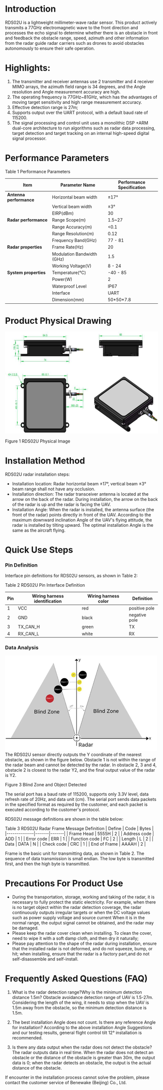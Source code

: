 # Introduction

RDS02U is a lightweight millimeter-wave radar sensor. This product actively transmits a 77GHz electromagnetic wave to the front direction and processes the echo signal to determine whether there is an obstacle in front and feedback the obstacle range, speed, azimuth and other information from the radar guide radar carriers such as drones to avoid obstacles autonomously to ensure their safe operation.

# Highlights:

1. The transmitter and receiver antennas use 2 transmitter and 4 receiver MIMO arrays, the azimuth field range is 34 degrees, and the Angle resolution and Angle measurement accuracy are high.
2.  The operating frequency is 77GHz\~81GHz, which has the advantages of moving target sensitivity and high range measurement accuracy.
3.  Effective detection range is 27m;
4.  Supports output over the UART protocol, with a default baud rate of 115200.
5.  The signal processing and control unit uses a monolithic DSP +ARM dual-core architecture to run algorithms such as radar data processing, target detection and target tracking on an internal high-speed digital signal processor.

# Performance Parameters

Table 1 Performance Parameters

| **Item**                  | **Parameter Name**         | **Performance** **Specification** |
|---------------------------|----------------------------|-----------------------------------|
|   **Antenna performance** | Horizontal beam width      | ±17°                              |
|                           | Vertical beam width        | ±3°                               |
|                           | EIRP(dBm)                  | 30                                |
|   **Radar performance**   | Range Scope(m)             | 1.5\~27                           |
|                           | Range Accuracy(m)          | \<0.1                             |
|                           | Range Resolution(m)        | 0.12                              |
|                           | Frequency Band(GHz)        | 77 - 81                           |
| **Radar properties**      | Frame Rate(Hz)             | 20                                |
|                           | Modulation Bandwidth (GHz) | 1.5                               |
|                           | Working Voltage(V)         | 8 - 24                            |
|    **System properties**  | Temperature(°C)            | -40 - 85                          |
|                           | Power(W)                   | 2                                 |
|                           | Waterproof Level           | IP67                              |
|                           | Interface                  | UART                              |
|                           | Dimension(mm)              | 50\*50\*7.8                       |

# Product Physical Drawing

![](media/9817769bdfe078c4ed509e4608464c9b.jpeg)

Figure 1 RDS02U Physical Image

# Installation Method

RDS02U radar installation steps:

-   Installation location: Radar horizontal beam ±17°, vertical beam ±3° beam range shall not have any occlusion.
-   Installation direction: The radar transceiver antenna is located at the arrow on the back of the radar. During installation, the arrow on the back of the radar is up and the radar is facing the UAV.
-   Installation Angle: When the radar is installed, the antenna surface (the front of the radar) points directly in front of the UAV. According to the maximum downward inclination Angle of the UAV's flying attitude, the radar is installed by tilting upward. The optimal installation Angle is the same as the aircraft flying.

# Quick Use Steps

### Pin Definition

Interface pin definitions for RDS02U sensors, as shown in Table 2:

Table 2 RDS02U Pin Interface Definition

| **Pin** | **Wiring harness identification** | **Wiring harness color** | **Definition**|
|---------|-----------------------------------|--------------------------|-----|
| 1       | VCC                               | red                      | positive pole|
| 2       | GND                               | black                    |  negative pole|
| 3       | TX_CAN_H                          | green                    | TX|
| 4       | RX_CAN_L                          | white                    | RX|

### Data Analysis

![](media/2cb99f12d1e66e6221800d582b3a7891.jpeg)The RDS02U sensor directly outputs the Y coordinate of the nearest obstacle, as shown in the figure below. Obstacle 1 is not within the range of the radar beam and cannot be detected by the radar. In obstacle 2, 3 and 4, obstacle 2 is closest to the radar Y2, and the final output value of the radar is Y2.

Figure 3 Blind Zone and Object Detected

The serial port has a baud rate of 115200, supports only 3.3V level, data refresh rate of 20Hz, and data unit (cm). The serial port sends data packets in the specified format as required by the customer, and each packet is executed according to the customer's protocol.

RDS02U message definitions are shown in the table below:

Table 3 RDS02U Radar Frame Message Definition
| Define       | Code  | Bytes |
|--------------|-------|-------|
| Frame Head   | 5555H | 2     |
| Address code | ADD   | 1     |
| Error code    | ERR   | 1 |
| Function code | FC    | 2 |
| Length        | L     | 2 |
| Data          | DATA  | N |
| Check code    | CRC   | 1 |
| End of Frame  | AAAAH | 2 |

Frame is the basic unit for transmitting data, as shown in Table 2. The sequence of data transmission is small endian. The low byte is transmitted first, and then the high byte is transmitted.

# Precautions For Product Use

- During the transportation, storage, working and taking of the radar, it is necessary to fully protect the static electricity. For example, when there is no target object within the radar detection coverage, the radar continuously outputs irregular targets or when the DC voltage values such as power supply voltage and source current When it is in the normal range, the output signal cannot be obtained, and the radar may be damaged.
- Please keep the radar cover clean when installing. To clean the cover, need to wipe it with a soft damp cloth, and then dry it naturally;
- Please pay attention to the shape of the radar during installation, ensure that the installed radar is not deformed, and do not squeeze, bump, or hit; when installing, ensure that the radar is a factory part,and do not self-disassemble and self-install.

# Frequently Asked Questions (FAQ)

1.  What is the radar detection range?Why is the minimum detection distance 1.5m?
    Obstacle avoidance detection range of UAV is 1.5-27m. Considering the length of the wing, it needs to stop when the UAV is 1.5m away from the obstacle, so the minimum detection distance is 1.5m.

2.  The best installation Angle does not count. Is there any reference Angle for installation?
    According to the above installation Angle Suggestions and our testing results, general flight control tilt 12° installation is recommended.

3.  Is there any data output when the radar does not detect the obstacle?
	The radar outputs data in real time. When the radar does not detect an obstacle or the distance of the obstacle is greater than 30m, the output data is 0; when the radar detects an obstacle, the output is the actual distance of the obstacle.

If encounter in the installation process cannot solve the problem, please contact the customer service of Benewake (Beijing) Co., Ltd.
